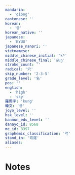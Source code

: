 ```yaml
---
mandarin:
  - 'qióng'
cantonese: ''
korean:
  - '궁'
korean_native: ''
japanese:
  - 'KYUU'
japanese_nanori: ''
vietnamese:
middle_chinese_initial: 'kʰ'
middle_chinese_final: 'ɨuŋ'
stroke_count: ''
radical: '穴'
skip_number: '2-3-5'
grade_level: '名'
pos: ''
english:
  - 'high'
  - 'sky'
羅馬字: 'kung'
韓文: '쿵'
joyo_level: ''
hsk_level: ''
hanmun_edu_level: ''
danayo_id: 8568
mc_id: 3397
graphemic_classification: '弓'
stand_in: '穹窿'
aliases:
---
```


# Notes
